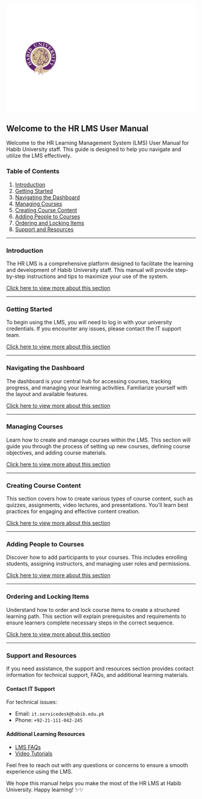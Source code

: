 <img src="./assets/LOGO-Office-of-Human-Resources-2.png" alt="HR LMS Logo" />

## Welcome to the HR LMS User Manual

Welcome to the HR Learning Management System (LMS) User Manual for Habib University staff. This guide is designed to help you navigate and utilize the LMS effectively.

### Table of Contents

1. [Introduction](#introduction)
2. [Getting Started](#getting-started)
3. [Navigating the Dashboard](#navigating-the-dashboard)
4. [Managing Courses](#managing-courses)
5. [Creating Course Content](#creating-course-content)
6. [Adding People to Courses](#adding-people-to-courses)
7. [Ordering and Locking Items](#ordering-and-locking-items)
8. [Support and Resources](#support-and-resources)

---

### Introduction

The HR LMS is a comprehensive platform designed to facilitate the learning and development of Habib University staff. This manual will provide step-by-step instructions and tips to maximize your use of the system.

[Click here to view more about this section](/introduction.md)

---

### Getting Started

To begin using the LMS, you will need to log in with your university credentials. If you encounter any issues, please contact the IT support team.

[Click here to view more about this section](/getting-started.md)

---

### Navigating the Dashboard

The dashboard is your central hub for accessing courses, tracking progress, and managing your learning activities. Familiarize yourself with the layout and available features.

[Click here to view more about this section](/navigating-the-dashboard.md)

---

### Managing Courses

Learn how to create and manage courses within the LMS. This section will guide you through the process of setting up new courses, defining course objectives, and adding course materials.

[Click here to view more about this section](/managing-courses.md)

---

### Creating Course Content

This section covers how to create various types of course content, such as quizzes, assignments, video lectures, and presentations. You'll learn best practices for engaging and effective content creation.

[Click here to view more about this section](/creating-course-content.md)

---

### Adding People to Courses

Discover how to add participants to your courses. This includes enrolling students, assigning instructors, and managing user roles and permissions.

[Click here to view more about this section](/adding-people-to-courses.md)

---

### Ordering and Locking Items

Understand how to order and lock course items to create a structured learning path. This section will explain prerequisites and requirements to ensure learners complete necessary steps in the correct sequence.

[Click here to view more about this section](/ordering-and-locking-items.md)

---

### Support and Resources

If you need assistance, the support and resources section provides contact information for technical support, FAQs, and additional learning materials.

#### Contact IT Support

For technical issues:

- Email: `it.servicedesk@habib.edu.pk`
- Phone: `+92-21-111-042-245`

#### Additional Learning Resources

- [LMS FAQs](https://lms.habib.edu/faqs)
- [Video Tutorials](https://lms.habib.edu/tutorials)

Feel free to reach out with any questions or concerns to ensure a smooth experience using the LMS.

We hope this manual helps you make the most of the HR LMS at Habib University. Happy learning! ✨✨
